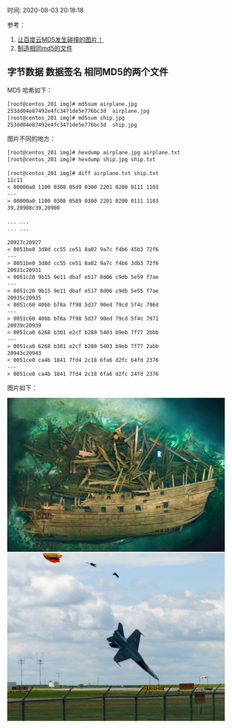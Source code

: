 时间: 2020-08-03 20:18:18

参考：

1. [让百度云MD5发生碰撞的图片！](https://tieba.baidu.com/p/4630734543)
2. [制造相同md5的文件](https://github.com/brimstone/fastcoll)

## 字节数据 数据签名 相同MD5的两个文件

MD5 哈希如下：

```shell
[root@centos_201 img]# md5sum airplane.jpg 
253dd04e87492e4fc3471de5e776bc3d  airplane.jpg
[root@centos_201 img]# md5sum ship.jpg 
253dd04e87492e4fc3471de5e776bc3d  ship.jpg
```

图片不同的地方：

```shell
[root@centos_201 img]# hexdump airplane.jpg airplane.txt
[root@centos_201 img]# hexdump ship.jpg ship.txt

[root@centos_201 img]# diff airplane.txt ship.txt
11c11
< 00000a0 1100 0308 05d9 0300 2201 0200 0111 1103
---
> 00000a0 1100 0308 0589 0300 2201 0200 0111 1103
39,20908c39,20908

... ...
... ...

20927c20927
< 0051be0 3d8d cc55 ce51 8a02 9a7c f4b6 45b3 72f6
---
> 0051be0 3d8d cc55 ce51 8a02 9a7c f4b6 3db3 72f6
20931c20931
< 0051c20 9b15 9e11 dbaf e517 8d06 c9db 5e59 f7ae
---
> 0051c20 9b15 9e11 dbaf e517 8d06 c9db 5e55 f7ae
20935c20935
< 0051c60 40bb b78a 7f98 5d37 90ed 79cd 5f4c 796d
---
> 0051c60 40bb b78a 7f98 5d37 90ed 79cd 5f4c 7971
20939c20939
< 0051ca0 6268 b301 e2cf b280 5403 b9eb 7f77 2bbb
---
> 0051ca0 6268 b301 e2cf b280 5403 b9eb 7f77 2abb
20943c20943
< 0051ce0 ca4b 1841 7fd4 2c18 6fa6 d2fc 64fd 2376
---
> 0051ce0 ca4b 1841 7fd4 2c18 6fa6 d2fc 24fd 2376
```


图片如下：

![](../../img/md5/ship.jpg)
![](../../img/md5/airplane.jpg)